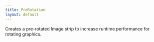 ```yaml
---
title: PreRotation
layout: default
---
```


Creates a pre-rotated Image strip to increase runtime performance for rotating graphics.

